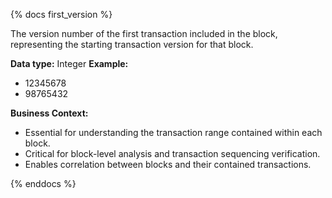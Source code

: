 {% docs first_version %}

The version number of the first transaction included in the block, representing the starting transaction version for that block.

**Data type:** Integer
**Example:**
- 12345678
- 98765432

**Business Context:**
- Essential for understanding the transaction range contained within each block.
- Critical for block-level analysis and transaction sequencing verification.
- Enables correlation between blocks and their contained transactions.

{% enddocs %}